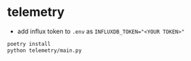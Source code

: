 # telemetry

- add influx token to `.env` as `INFLUXDB_TOKEN="<YOUR TOKEN>"`

```bash
poetry install
python telemetry/main.py
```
